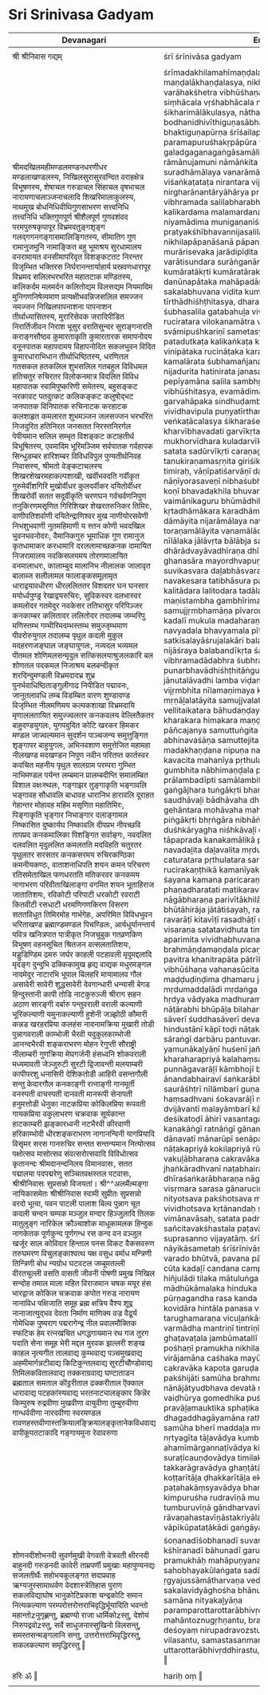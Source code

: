 # Sri Srinivasa Gadyam

| Devanagari | English |
| ------ | ------ |
|  |  |
| श्री श्रीनिवास गद्यम्   | śrī śrīnivāsa gadyam   |
|  |  |
| श्रीमदखिलमहीमण्डलमण्डनधरणीधर मण्डलाखण्डलस्य, निखिलसुरासुरवन्दित वराहक्षेत्र विभूषणस्य, शेषाचल गरुडाचल सिंहाचल वृषभाचल नारायणाचलाञ्जनाचलादि शिखरिमालाकुलस्य, नाथमुख बोधनिधिवीथिगुणसाभरण सत्त्वनिधि तत्त्वनिधि भक्तिगुणपूर्ण श्रीशैलपूर्ण गुणवशंवद परमपुरुषकृपापूर विभ्रमदतुङ्गशृङ्ग गलद्गगनगङ्गासमालिङ्गितस्य, सीमातिग गुण रामानुजमुनि नामाङ्कित बहु भूमाश्रय सुरधामालय वनरामायत वनसीमापरिवृत विशङ्कटतट निरन्तर विजृम्भित भक्तिरस निर्घरानन्तार्याहार्य प्रस्रवणधारापूर विभ्रमद सलिलभरभरित महातटाक मण्डितस्य, कलिकर्दम मलमर्दन कलितोद्यम विलसद्यम नियमादिम मुनिगणनिषेव्यमाण प्रत्यक्षीभवन्निजसलिल समज्जन नमज्जन निखिलपापनाशना पापनाशन तीर्थाध्यासितस्य, मुरारिसेवक जरादिपीडित निरार्तिजीवन निराश भूसुर वरातिसुन्दर सुराङ्गनारति कराङ्गसौष्ठव कुमारताकृति कुमारतारक समापनोदय दनूनपातक महापदामय विहापनोदित सकलभुवन विदित कुमारधाराभिधान तीर्थाधिष्ठितस्य, धरणितल गतसकल हतकलिल शुभसलिल गतबहुल विविधमल हतिचतुर रुचिरतर विलोकनमात्र विदलित विविध महापातक स्वामिपुष्करिणी समेतस्य, बहुसङ्कट नरकावट पतदुत्कट कलिकङ्कट कलुषोद्भट जनपातक विनिपातक रुचिनाटक करहाटक कलशाहृत कमलारत शुभमञ्जन जलसज्जन भरभरित निजदुरित हतिनिरत जनसतत निरस्तनिरर्गल पेपीयमान सलिल सम्भृत विशङ्कट कटाहतीर्थ विभूषितस्य, एवमादिम भूरिमञ्जिम सर्वपातक गर्वहापक सिन्धुडम्बर हारिशम्बर विविधविपुल पुण्यतीर्थनिवह निवासस्य, श्रीमतो वेङ्कटाचलस्य शिखरशेखरमहाकल्पशाखी, खर्वीभवदति गर्वीकृत गुरुमेर्वीशगिरि मुखोर्वीधर कुलदर्वीकर दयितोर्वीधर शिखरोर्वी सतत सदूर्वीकृति चरणघन गर्वचर्वणनिपुण तनुकिरणमसृणित गिरिशिखर शेखरतरुनिकर तिमिरः, वाणीपतिशर्वाणी दयितेन्द्राणिश्वर मुख नाणीयोरसवेणी निभशुभवाणी नुतमहिमाणी य स्तन कोणी भवदखिल भुवनभवनोदरः, वैमानिकगुरु भूमाधिक गुण रामानुज कृतधामाकर करधामारि दरललामाच्छकनक दामायित निजरामालय नवकिसलयमय तोरणमालायित वनमालाधरः, कालाम्बुद मालानिभ नीलालक जालावृत बालाब्ज सलीलामल फालाङ्कसमूलामृत धाराद्वयावधीरण धीरललिततर विशदतर घन घनसार मयोर्ध्वपुण्ड्र रेखाद्वयरुचिरः, सुविकस्वर दलभास्वर कमलोदर गतमेदुर नवकेसर ततिभासुर परिपिञ्जर कनकाम्बर कलितादर ललितोदर तदालम्ब जम्भरिपु मणिस्तम्भ गम्भीरिमदम्भस्तम्भ समुज्जृम्भमाण पीवरोरुयुगल तदालम्ब पृथुल कदली मुकुल मदहरणजङ्घाल जङ्घायुगलः, नव्यदल भव्यमल पीतमल शोणिमलसन्मृदुल सत्किसलयाश्रुजलकारि बल शोणतल पदकमल निजाश्रय बलबन्दीकृत शरदिन्दुमण्डली विभ्रमदादभ्र शुभ्र पुनर्भवाधिष्ठिताङ्गुलीगाढ निपीडित पद्मावनः, जानुतलावधि लम्ब विडम्बित वारण शुण्डादण्ड विजृम्भित नीलमणिमय कल्पकशाखा विभ्रमदायि मृणाललतायित समुज्ज्वलतर कनकवलय वेल्लितैकतर बाहुदण्डयुगलः, युगपदुदित कोटि खरकर हिमकर मण्डल जाज्वल्यमान सुदर्शन पाञ्चजन्य समुत्तुङ्गित शृङ्गापर बाहुयुगलः, अभिनवशाण समुत्तेजित महामहा नीलखण्ड मदखण्डन निपुण नवीन परितप्त कार्तस्वर कवचित महनीय पृथुल सालग्राम परम्परा गुम्भित नाभिमण्डल पर्यन्त लम्बमान प्रालम्बदीप्ति समालम्बित विशाल वक्षःस्थलः, गङ्गाझर तुङ्गाकृति भङ्गावलि भङ्गावह सौधावलि बाधावह धारानिभ हारावलि दूराहत गेहान्तर मोहावह महिम मसृणित महातिमिरः, पिङ्गाकृति भृङ्गार निभाङ्गार दलाङ्गामल निष्कासित दुष्कार्यघ निष्कावलि दीपप्रभ नीपच्छवि तापप्रद कनकमालिका पिशङ्गित सर्वाङ्गः, नवदलित दलवलित मृदुललित कमलतति मदविहति चतुरतर पृथुलतर सरसतर कनकसरमय रुचिरकण्ठिका कमनीयकण्ठः, वाताशनाधिपति शयन कमन परिचरण रतिसमेताखिल फणधरतति मतिकरवर कनकमय नागाभरण परिवीताखिलाङ्गा वगमित शयन भूताहिराज जातातिशयः, रविकोटी परिपाटी धरकोटी रवराटी कितवीटी रसधाटी धरमणिगणकिरण विसरण सततविधुत तिमिरमोह गार्भगेहः, अपरिमित विविधभुवन भरिताखण्ड ब्रह्माण्डमण्डल पिचण्डिलः, आर्यधुर्यानन्तार्य पवित्र खनित्रपात पात्रीकृत निजचुबुक गतव्रणकिण विभूषण वहनसूचित श्रितजन वत्सलतातिशयः, मड्डुडिण्डिम ढमरु जर्घर काहली पटहावली मृदुमद्दलादि मृदङ्ग दुन्दुभि ढक्किकामुख हृद्य वाद्यक मधुरमङ्गल नादमेदुर नाटारभि भूपाल बिलहरि मायामालव गौल असावेरी सावेरी शुद्धसावेरी देवगान्धारी धन्यासी बेगड हिन्दुस्तानी कापी तोडि नाटकुरुञ्जी श्रीराग सहन अठाण सारङ्गी दर्बारु पन्तुवराली वराली कल्याणी भूरिकल्याणी यमुनाकल्याणी हुशेनी जञ्झोठी कौमारी कन्नड खरहरप्रिया कलहंस नादनामक्रिया मुखारी तोडी पुन्नागवराली काम्भोजी भैरवी यदुकुलकाम्भोजी आनन्दभैरवी शङ्कराभरण मोहन रेगुप्ती सौराष्ट्री नीलाम्बरी गुणक्रिया मेघगर्जनी हंसध्वनि शोकवराली मध्यमावती जेञ्जुरुटी सुरटी द्विजावन्ती मलयाम्बरी कापीपरशु धनासिरी देशिकतोडी आहिरी वसन्तगौली सन्तु केदारगौल कनकाङ्गी रत्नाङ्गी गानमूर्ती वनस्पती वाचस्पती दानवती मानरूपी सेनापती हनुमत्तोडी धेनुका नाटकप्रिया कोकिलप्रिया रूपवती गायकप्रिया वकुलाभरण चक्रवाक सूर्यकान्त हाटकाम्बरी झङ्कारध्वनी नटभैरवी कीरवाणी हरिकाम्भोदी धीरशङ्कराभरण नागानन्दिनी यागप्रियादि विसृमर सरस गानरुचिर सन्तत सन्तन्यमान नित्योत्सव पक्षोत्सव मासोत्सव संवत्सरोत्सवादि विविधोत्सव कृतानन्दः श्रीमदानन्दनिलय विमानवासः, सतत पद्मालया पदपद्मरेणु सञ्चितवक्षस्तल पटवासः, श्रीश्रीनिवासः सुप्रसन्नो विजयतां। श्री^^अलर्मेल्मङ्गा नायिकासमेतः श्रीश्रीनिवास स्वामी सुप्रीतः सुप्रसन्नो वरदो भूत्वा, पवन पाटली पालाश बिल्व पुन्नाग चूत कदली चन्दन चम्पक मञ्जुल मन्दार हिञ्जुलादि तिलक मातुलुङ्ग नारिकेल क्रौञ्चाशोक माधूकामलक हिन्दुक नागकेतक पूर्णकुन्द पूर्णगन्ध रस कन्द वन वञ्जुल खर्जूर साल कोविदार हिन्ताल पनस विकट वैकसवरुण तरुघमरण विचुलङ्काश्वत्थ यक्ष वसुध वर्माध मन्त्रिणी तिन्त्रिणी बोध न्यग्रोध घटवटल जम्बूमतल्ली वीरतचुल्ली वसति वासती जीवनी पोषणी प्रमुख निखिल सन्दोह तमाल माला महित विराजमान चषक मयूर हंस भारद्वाज कोकिल चक्रवाक कपोत गरुड नारायण नानाविध पक्षिजाति समूह ब्रह्म क्षत्रिय वैश्य शूद्र नानाजात्युद्भव देवता निर्माण माणिक्य वज्र वैढूर्य गोमेधिक पुष्यराग पद्मरागेन्द्र नील प्रवालमौक्तिक स्फटिक हेम रत्नखचित धगद्धगायमान रथ गज तुरग पदाति सेना समूह भेरी मद्दल मुरवक झल्लरी शङ्ख काहल नृत्यगीत तालवाद्य कुम्भवाद्य पञ्चमुखवाद्य अहमीमार्गन्नटीवाद्य किटिकुन्तलवाद्य सुरटीचौण्डोवाद्य तिमिलकवितालवाद्य तक्कराग्रवाद्य घण्टाताडन ब्रह्मताल समताल कॊट्टरीताल ढक्करीताल ऎक्काल धारावाद्य पटहकांस्यवाद्य भरतनाट्यालङ्कार किन्नॆर किम्पुरुष रुद्रवीणा मुखवीणा वायुवीणा तुम्बुरुवीणा गान्धर्ववीणा नारदवीणा स्वरमण्डल रावणहस्तवीणास्तक्रियालङ्क्रियालङ्कृतानेकविधवाद्य वापीकूपतटाकादि गङ्गायमुना रेवावरुणा   | śrīmadakhilamahīmaṇḍalamaṇḍanadharaṇīdhara maṇḍalākhaṇḍalasya, nikhilasurāsuravandita varāhakśhetra vibhūśhaṇasya, śeśhācala garuḍācala siṃhācala vṛśhabhācala nārāyaṇācalāñjanācalādi śikharimālākulasya, nāthamukha bodhanidhivīthiguṇasābharaṇa sattvanidhi tattvanidhi bhaktiguṇapūrṇa śrīśailapūrṇa guṇavaśaṃvada paramapuruśhakṛpāpūra vibhramadatuṅgaśṛṅga galadgaganagaṅgāsamāliṅgitasya, sīmātiga guṇa rāmānujamuni nāmāṅkita bahu bhūmāśraya suradhāmālaya vanarāmāyata vanasīmāparivṛta viśaṅkaṭataṭa nirantara vijṛmbhita bhaktirasa nirgharānantāryāhārya prasravaṇadhārāpūra vibhramada salilabharabharita mahātaṭāka maṇḍitasya, kalikardama malamardana kalitodyama vilasadyama niyamādima munigaṇaniśhevyamāṇa pratyakśhībhavannijasalila samajjana namajjana nikhilapāpanāśanā pāpanāśana tīrthādhyāsitasya, murārisevaka jarādipīḍita nirārtijīvana nirāśa bhūsura varātisundara surāṅganārati karāṅgasauśhṭhava kumāratākṛti kumāratāraka samāpanodaya danūnapātaka mahāpadāmaya vihāpanodita sakalabhuvana vidita kumāradhārābhidhāna tīrthādhiśhṭhitasya, dharaṇitala gatasakala hatakalila śubhasalila gatabahuḻa vividhamala haticatura ruciratara vilokanamātra vidaḻita vividha mahāpātaka svāmipuśhkariṇī sametasya, bahusaṅkaṭa narakāvaṭa patadutkaṭa kalikaṅkaṭa kaluśhodbhaṭa janapātaka vinipātaka rucināṭaka karahāṭaka kalaśāhṛta kamalārata śubhamañjana jalasajjana bharabharita nijadurita hatinirata janasatata nirastanirargaḻa pepīyamāna salila sambhṛta viśaṅkaṭa kaṭāhatīrtha vibhūśhitasya, evamādima bhūrimañjima sarvapātaka garvahāpaka sindhuḍambara hāriśambara vividhavipula puṇyatīrthanivaha nivāsasya, śrīmato veṅkaṭācalasya śikharaśekharamahākalpaśākhī, kharvībhavadati garvīkṛta gurumervīśagiri mukhorvīdhara kuladarvīkara dayitorvīdhara śikharorvī satata sadūrvīkṛti caraṇaghana garvacarvaṇanipuṇa tanukiraṇamasṛṇita giriśikhara śekharatarunikara timiraḥ, vāṇīpatiśarvāṇī dayitendrāṇiśvara mukha nāṇīyorasaveṇī nibhaśubhavāṇī nutamahimāṇī ya stana koṇī bhavadakhila bhuvanabhavanodaraḥ, vaimānikaguru bhūmādhika guṇa rāmānuja kṛtadhāmākara karadhāmāri daralalāmācChakanaka dāmāyita nijarāmālaya navakisalayamaya toraṇamālāyita vanamālādharaḥ, kālāmbuda mālānibha nīlālaka jālāvṛta bālābja salīlāmala phālāṅkasamūlāmṛta dhārādvayāvadhīraṇa dhīralalitatara viśadatara ghana ghanasāra mayordhvapuṇḍra rekhādvayaruciraḥ, suvikasvara daḻabhāsvara kamalodara gatamedura navakesara tatibhāsura paripiñjara kanakāmbara kalitādara lalitodara tadālamba jambharipu maṇistambha gambhīrimadambhastambha samujjṛmbhamāṇa pīvaroruyugaḻa tadālamba pṛthula kadalī mukula madaharaṇajaṅghāla jaṅghāyugaḻaḥ, navyadala bhavyamala pītamala śoṇimalasanmṛdula satkisalayāśrujalakāri bala śoṇatala padakamala nijāśraya balabandīkṛta śaradindumaṇḍalī vibhramadādabhra śubhra punarbhavādhiśhṭhitāṅguḻīgāḍha nipīḍita padmāvanaḥ, jānutalāvadhi lamba viḍambita vāraṇa śuṇḍādaṇḍa vijṛmbhita nīlamaṇimaya kalpakaśākhā vibhramadāyi mṛṇāḻalatāyita samujjvalatara kanakavalaya vellitaikatara bāhudaṇḍayugaḻaḥ, yugapadudita koṭi kharakara himakara maṇḍala jājvalyamāna sudarśana pāñcajanya samuttuṅgita śṛṅgāpara bāhuyugaḻaḥ, abhinavaśāṇa samuttejita mahāmahā nīlakhaṇḍa madakhaṇḍana nipuṇa navīna paritapta kārtasvara kavacita mahanīya pṛthula sālagrāma paramparā gumbhita nābhimaṇḍala paryanta lambamāna prālambadīpti samālambita viśāla vakśhaḥsthalaḥ, gaṅgājhara tuṅgākṛti bhaṅgāvaḻi bhaṅgāvaha saudhāvaḻi bādhāvaha dhārānibha hārāvaḻi dūrāhata gehāntara mohāvaha mahima masṛṇita mahātimiraḥ, piṅgākṛti bhṛṅgāra nibhāṅgāra daḻāṅgāmala niśhkāsita duśhkāryagha niśhkāvaḻi dīpaprabha nīpacChavi tāpaprada kanakamālikā piśaṅgita sarvāṅgaḥ, navadaḻita daḻavalita mṛdulalita kamalatati madavihati caturatara pṛthulatara sarasatara kanakasaramaya rucirakaṇṭhikā kamanīyakaṇṭhaḥ, vātāśanādhipati śayana kamana paricaraṇa ratisametākhila phaṇadharatati matikaravara kanakamaya nāgābharaṇa parivītākhilāṅgā vagamita śayana bhūtāhirāja jātātiśayaḥ, ravikoṭī paripāṭī dharakoṭī ravarāṭī kitavīṭī rasadhāṭī dharamaṇigaṇakiraṇa visaraṇa satatavidhuta timiramoha gārbhagehaḥ, aparimita vividhabhuvana bharitākhaṇḍa brahmāṇḍamaṇḍala picaṇḍilaḥ, āryadhuryānantārya pavitra khanitrapāta pātrīkṛta nijacubuka gatavraṇakiṇa vibhūśhaṇa vahanasūcita śritajana vatsalatātiśayaḥ, maḍḍuḍiṇḍima ḍhamaru jarghara kāhaḻī paṭahāvaḻī mṛdumaddalādi mṛdaṅga dundubhi ḍhakkikāmukha hṛdya vādyaka madhuramaṅgaḻa nādamedura nāṭārabhi bhūpāḻa bilahari māyāmāḻava gauḻa asāverī sāverī śuddhasāverī devagāndhārī dhanyāsī begaḍa hindustānī kāpī toḍi nāṭakuruñjī śrīrāga sahana aṭhāṇa sāraṅgī darbāru pantuvarāḻī varāḻī kaḻyāṇī bhūrikaḻyāṇī yamunākaḻyāṇī huśenī jañjhoṭhī kaumārī kannaḍa kharaharapriyā kalahaṃsa nādanāmakriyā mukhārī toḍī punnāgavarāḻī kāmbhojī bhairavī yadukulakāmbhojī ānandabhairavī śaṅkarābharaṇa mohana reguptī saurāśhṭrī nīlāmbarī guṇakriyā meghagarjanī haṃsadhvani śokavarāḻī madhyamāvatī jeñjuruṭī suraṭī dvijāvantī malayāmbarī kāpīparaśu dhanāsirī deśikatoḍī āhirī vasantagauḻī santu kedāragauḻa kanakāṅgī ratnāṅgī gānamūrtī vanaspatī vācaspatī dānavatī mānarūpī senāpatī hanumattoḍī dhenukā nāṭakapriyā kokilapriyā rūpavatī gāyakapriyā vakuḻābharaṇa cakravāka sūryakānta hāṭakāmbarī jhaṅkāradhvanī naṭabhairavī kīravāṇī harikāmbhodī dhīraśaṅkarābharaṇa nāgānandinī yāgapriyādi visṛmara sarasa gānarucira santata santanyamāna nityotsava pakśhotsava māsotsava saṃvatsarotsavādi vividhotsava kṛtānandaḥ śrīmadānandanilaya vimānavāsaḥ, satata padmālayā padapadmareṇu sañcitavakśhastala paṭavāsaḥ, śrīśrīnivāsaḥ suprasanno vijayatāṃ. śrī^^alarmelmaṅgā nāyikāsametaḥ śrīśrīnivāsa svāmī suprītaḥ suprasanno varado bhūtvā, pavana pāṭalī pālāśa bilva punnāga cūta kadaḻī candana campaka mañjuḻa mandāra hiñjulādi tilaka mātuluṅga nārikeḻa krauñcāśoka mādhūkāmalaka hinduka nāgaketaka pūrṇakunda pūrṇagandha rasa kanda vana vañjuḻa kharjūra sāla kovidāra hintāla panasa vikaṭa vaikasavaruṇa tarughamaraṇa vicuḻaṅkāśvattha yakśha vasudha varmādha mantriṇī tintriṇī bodha nyagrodha ghaṭavaṭala jambūmatallī vīratacullī vasati vāsatī jīvanī pośhaṇī pramukha nikhila sandoha tamāla mālā mahita virājamāna caśhaka mayūra haṃsa bhāradvāja kokila cakravāka kapota garuḍa nārāyaṇa nānāvidha pakśhijāti samūha brahma kśhatriya vaiśya śūdra nānājātyudbhava devatā nirmāṇa māṇikya vajra vaiḍhūrya gomedhika puśhyarāga padmarāgendra nīla pravāḻamauktika sphaṭika hema ratnakhacita dhagaddhagāyamāna ratha gaja turaga padāti senā samūha bherī maddaḻa muravaka jhallarī śaṅkha kāhaḻa nṛtyagīta tāḻavādya kumbhavādya pañcamukhavādya ahamīmārgannaṭīvādya kiṭikuntalavādya suraṭīcauṇḍovādya timilakavitāḻavādya takkarāgravādya ghaṇṭātāḍana brahmatāḻa samatāḻa koṭṭarītāḻa ḍhakkarītāḻa ekkāḻa dhārāvādya paṭahakāṃsyavādya bharatanāṭyālaṅkāra kinnera kimpuruśha rudravīṇā mukhavīṇā vāyuvīṇā tumburuvīṇā gāndharvavīṇā nāradavīṇā svaramaṇḍala rāvaṇahastavīṇāstakriyālaṅkriyālaṅkṛtānekavidhavādya vāpīkūpataṭākādi gaṅgāyamunā revāvaruṇā   |
| शोणनदीशोभनदी सुवर्णमुखी वेगवती वेत्रवती क्षीरनदी बाहुनदी गरुडनदी कावेरी ताम्रपर्णी प्रमुखाः महापुण्यनद्यः सजलतीर्थैः सहोभयकूलङ्गत सदाप्रवाह ऋग्यजुस्सामाथर्वण वेदशास्त्रेतिहास पुराण सकलविद्याघोष भानुकोटिप्रकाश चन्द्रकोटि समान नित्यकल्याण परम्परोत्तरोत्तराभिवृद्धिर्भूयादिति भवन्तो महान्तोzनुगृह्णन्तु, ब्रह्मण्यो राजा धार्मिकोzस्तु, देशोयं निरुपद्रवोzस्तु, सर्वे साधुजनास्सुखिनो विलसन्तु, समस्तसन्मङ्गलानि सन्तु, उत्तरोत्तराभिवृद्धिरस्तु, सकलकल्याण समृद्धिरस्तु ‖   | śoṇanadīśobhanadī suvarṇamukhī vegavatī vetravatī kśhīranadī bāhunadī garuḍanadī kāverī tāmraparṇī pramukhāḥ mahāpuṇyanadyaḥ sajalatīrthaiḥ sahobhayakūlaṅgata sadāpravāha ṛgyajussāmātharvaṇa vedaśāstretihāsa purāṇa sakalavidyāghośha bhānukoṭiprakāśa candrakoṭi samāna nityakaḻyāṇa paramparottarottarābhivṛddhirbhūyāditi bhavanto mahāntoznugṛhṇantu, brahmaṇyo rājā dhārmikozstu, deśoyaṃ nirupadravozstu, sarve sādhujanāssukhino vilasantu, samastasanmaṅgaḻāni santu, uttarottarābhivṛddhirastu, sakalakaḻyāṇa samṛddhirastu ‖   |
|  |  |
| हरिः ॐ ‖   | hariḥ oṃ ‖   |
|  |  |
